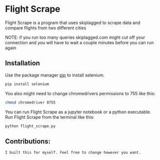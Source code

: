 # Flight Scrape

Flight Scrape is a program that uses skiplagged to scrape data and compare flights from two different cities

NOTE: if you run too many queries skiplagged.com might cut off your connection and you will have to wait a couple minutes before you can run again

## Installation

Use the package manager [pip](https://pip.pypa.io/en/stable/) to install selenium.

```bash
pip install selenium
```

You also might need to change chromedrivers permissions to 755 like this: 

```bash
chmod chromedriver 0755
```

You can run Flight Scrape as a jupyter notebook or a python executable. Run Flight Scrape from the terminal like this:

```bash
python flight_scrape.py
```

## Contributions:
    I built this for myself. Feel free to change however you want. 
    
    
